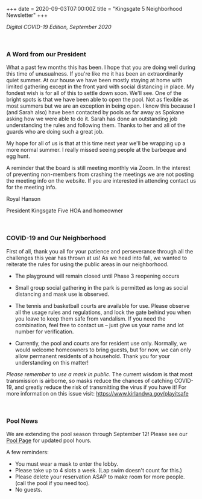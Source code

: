 +++
date = 2020-09-03T07:00:00Z
title = "Kingsgate 5 Neighborhood Newsletter"
+++

*Digital COVID-19 Edition, September 2020*

&nbsp;

### A Word from our President

What a past few months this has been. I hope that you are doing well during
this time of unusualness. If you're like me it has been an extraordinarily
quiet summer. At our house we have been mostly staying at home with
limited gathering except in the front yard with social distancing in place. My
fondest wish is for all of this to settle down soon. We'll see.
One of the bright spots is that we have been able to open the pool. Not as
flexible as most summers but we are an exception in being open. I know this
because I (and Sarah also) have been contacted by pools as far away as
Spokane asking how we were able to do it. Sarah has done an outstanding
job understanding the rules and following them. Thanks to her and all of the
guards who are doing such a great job.

My hope for all of us is that at this time next year we'll be wrapping up a
more normal summer. I really missed seeing people at the barbeque and
egg hunt.

A reminder that the board is still meeting monthly via Zoom. In the interest
of preventing non-members from crashing the meetings we are not posting
the meeting info on the website.  If you are interested in attending contact
us for the meeting info.

Royal Hanson

President Kingsgate Five HOA and homeowner

&nbsp;

### COVID-19 and Our Neighborhood

First of all, thank you all for your patience and perseverance through all the
challenges this year has thrown at us! As we head into fall, we wanted to
reiterate the rules for using the public areas in our neighborhood.

- The playground will remain closed until Phase 3 reopening occurs

- Small group social gathering in the park is permitted as long as social
distancing and mask use is observed.

- The tennis and basketball courts are available for use. Please observe
all the usage rules and regulations, and lock the gate behind you when
you leave to keep them safe from vandalism. If you need the
combination, feel free to contact us – just give us your name and lot
number for verification.

- Currently, the pool and courts are for resident use only. Normally, we
would welcome homeowners to bring guests, but for now, we can only
allow permanent residents of a household. Thank you for your
understanding on this matter!

*Please remember to use a mask in public.* The current wisdom is that most
transmission is airborne, so masks reduce the chances of catching COVID-19,
and greatly reduce the risk of transmitting the virus if you have it! For more
information on this issue visit: <https://www.kirlandwa.gov/playitsafe>

&nbsp;

### Pool News

We are extending the pool season through September 12! Please see our [Pool Page](/pool/) for updated pool hours.

A few reminders:

- You must wear a mask to enter the lobby.
- Please take up to 4 slots a week. (Lap swim doesn't count for this.)
- Please delete your reservation ASAP to make room for more people. (call the pool if you need too).
- No guests.
